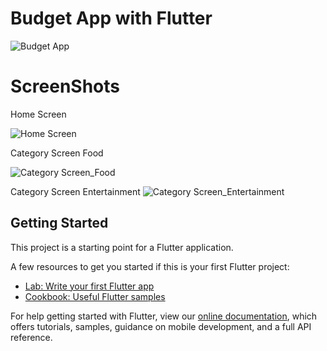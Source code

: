# Budget App with Flutter
![Budget App](https://user-images.githubusercontent.com/78031893/138901584-b1adbca6-2650-4d95-8c35-c1932454bd03.gif)


# ScreenShots

Home Screen

![Home Screen](https://user-images.githubusercontent.com/78031893/138902159-f014082c-fc7c-420b-8c8c-d6368f9729fd.jpg)


Category Screen Food

![Category Screen_Food](https://user-images.githubusercontent.com/78031893/138902302-14f96d3e-766a-4ad4-8827-d3730473ab81.jpg)


Category Screen Entertainment
![Category Screen_Entertainment](https://user-images.githubusercontent.com/78031893/138902339-4ea89aab-12bb-48eb-8b3b-c599797d7b63.jpg)


## Getting Started

This project is a starting point for a Flutter application.

A few resources to get you started if this is your first Flutter project:

- [Lab: Write your first Flutter app](https://flutter.dev/docs/get-started/codelab)
- [Cookbook: Useful Flutter samples](https://flutter.dev/docs/cookbook)

For help getting started with Flutter, view our
[online documentation](https://flutter.dev/docs), which offers tutorials,
samples, guidance on mobile development, and a full API reference.
